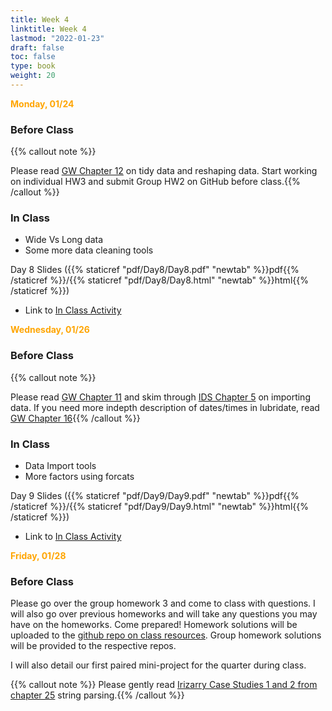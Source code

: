 ```yaml
---
title: Week 4 
linktitle: Week 4
lastmod: "2022-01-23"
draft: false  
toc: false  
type: book  
weight: 20
---
```


<span style="color:orange">**Monday, 01/24**</span>

### Before Class

{{% callout note %}}

Please read [GW Chapter 12](https://r4ds.had.co.nz/tidy-data.html) on tidy data and reshaping data. Start working on individual HW3 and submit Group HW2 on GitHub before class.{{% /callout %}}

### In Class

- Wide Vs Long data
- Some more data cleaning tools


Day 8 Slides ({{% staticref "pdf/Day8/Day8.pdf" "newtab" %}}pdf{{% /staticref %}}/{{% staticref "pdf/Day8/Day8.html" "newtab" %}}html{{% /staticref %}})

- Link to [In Class Activity](https://github.com/stat220/07-tidy-data) 


<span style="color:orange">**Wednesday, 01/26**</span>

### Before Class

{{% callout note %}}

Please read [GW Chapter 11](https://r4ds.had.co.nz/data-import.html) and skim through [IDS Chapter 5](https://rafalab.github.io/dsbook/importing-data.html) on importing data. If you need more indepth description of dates/times in lubridate, read [GW Chapter 16](https://r4ds.had.co.nz/dates-and-times.html){{% /callout %}}

### In Class

- Data Import tools
- More factors using forcats

Day 9 Slides ({{% staticref "pdf/Day9/Day9.pdf" "newtab" %}}pdf{{% /staticref %}}/{{% staticref "pdf/Day9/Day9.html" "newtab" %}}html{{% /staticref %}})

- Link to [In Class Activity](https://github.com/stat220/08-data-imports) 


<span style="color:orange">**Friday, 01/28**</span>

### Before Class

Please go over the group homework 3 and come to class with questions. I will also go over previous homeworks and will take any questions you may have on the homeworks. Come prepared! Homework solutions will be uploaded to the [github repo on class resources](https://github.com/stat220/ClassResources). Group homework solutions will be provided to the respective repos. 

I will also detail our first paired mini-project for the quarter during class.

{{% callout note %}}
Please gently read [Irizarry Case Studies 1 and 2 from chapter 25](https://rafalab.github.io/dsbook/string-processing.html) string parsing.{{% /callout %}}

